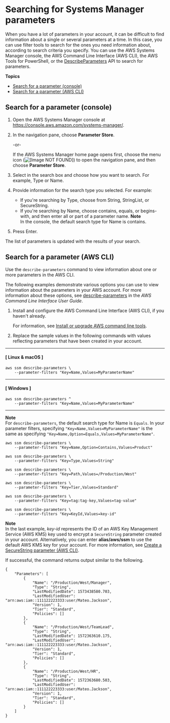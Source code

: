 # Searching for Systems Manager parameters<a name="parameter-search"></a>

When you have a lot of parameters in your account, it can be difficult to find information about a single or several parameters at a time\. In this case, you can use filter tools to search for the ones you need information about, according to search criteria you specify\. You can use the AWS Systems Manager console, the AWS Command Line Interface \(AWS CLI\), the AWS Tools for PowerShell, or the [DescribeParameters](https://docs.aws.amazon.com/systems-manager/latest/APIReference/API_DescribeParameters.html) API to search for parameters\.

**Topics**
+ [Search for a parameter \(console\)](#parameter-search-console)
+ [Search for a parameter \(AWS CLI\)](#parameter-search-cli)

## Search for a parameter \(console\)<a name="parameter-search-console"></a>

1. Open the AWS Systems Manager console at [https://console\.aws\.amazon\.com/systems\-manager/](https://console.aws.amazon.com/systems-manager/)\.

1. In the navigation pane, choose **Parameter Store**\.

   \-or\-

   If the AWS Systems Manager home page opens first, choose the menu icon \(![\[Image NOT FOUND\]](http://docs.aws.amazon.com/systems-manager/latest/userguide/images/menu-icon-small.png)\) to open the navigation pane, and then choose **Parameter Store**\.

1. Select in the search box and choose how you want to search\. For example, Type or Name\.

1. Provide information for the search type you selected\. For example:
   + If you're searching by Type, choose from String, StringList, or SecureString\.
   + If you're searching by Name, choose contains, equals, or begins\-with, and then enter all or part of a parameter name\.
**Note**  
In the console, the default search type for Name is contains\.

1. Press Enter\.

The list of parameters is updated with the results of your search\.

## Search for a parameter \(AWS CLI\)<a name="parameter-search-cli"></a>

Use the `describe-parameters` command to view information about one or more parameters in the AWS CLI\. 

The following examples demonstrate various options you can use to view information about the parameters in your AWS account\. For more information about these options, see [describe\-parameters](https://docs.aws.amazon.com/cli/latest/reference/ssm/describe-parameters.html) in the *AWS Command Line Interface User Guide*\.

1. Install and configure the AWS Command Line Interface \(AWS CLI\), if you haven't already\.

   For information, see [Install or upgrade AWS command line tools](getting-started-cli.md)\.

1. Replace the sample values in the following commands with values reflecting parameters that have been created in your account\.

------
#### [ Linux & macOS ]

   ```
   aws ssm describe-parameters \
       --parameter-filters "Key=Name,Values=MyParameterName"
   ```

------
#### [ Windows ]

   ```
   aws ssm describe-parameters ^
       --parameter-filters "Key=Name,Values=MyParameterName"
   ```

------
**Note**  
For `describe-parameters`, the default search type for Name is `Equals`\. In your parameter filters, specifying `"Key=Name,Values=MyParameterName"` is the same as specifying `"Key=Name,Option=Equals,Values=MyParameterName"`\.

   ```
   aws ssm describe-parameters \
       --parameter-filters "Key=Name,Option=Contains,Values=Product"
   ```

   ```
   aws ssm describe-parameters \
       --parameter-filters "Key=Type,Values=String"
   ```

   ```
   aws ssm describe-parameters \
       --parameter-filters "Key=Path,Values=/Production/West"
   ```

   ```
   aws ssm describe-parameters \
       --parameter-filters "Key=Tier,Values=Standard"
   ```

   ```
   aws ssm describe-parameters \
       --parameter-filters "Key=tag:tag-key,Values=tag-value"
   ```

   ```
   aws ssm describe-parameters \
       --parameter-filters "Key=KeyId,Values=key-id"
   ```
**Note**  
In the last example, *key\-id* represents the ID of an AWS Key Management Service \(AWS KMS\) key used to encrypt a `SecureString` parameter created in your account\. Alternatively, you can enter **alias/aws/ssm** to use the default AWS KMS key for your account\. For more information, see [Create a SecureString parameter \(AWS CLI\)](param-create-cli.md#param-create-cli-securestring)\.

   If successful, the command returns output similar to the following\.

   ```
   {
       "Parameters": [
           {
               "Name": "/Production/West/Manager",
               "Type": "String",
               "LastModifiedDate": 1573438580.703,
               "LastModifiedUser": "arn:aws:iam::111122223333:user/Mateo.Jackson",
               "Version": 1,
               "Tier": "Standard",
               "Policies": []
           },
           {
               "Name": "/Production/West/TeamLead",
               "Type": "String",
               "LastModifiedDate": 1572363610.175,
               "LastModifiedUser": "arn:aws:iam::111122223333:user/Mateo.Jackson",
               "Version": 1,
               "Tier": "Standard",
               "Policies": []
           },
           {
               "Name": "/Production/West/HR",
               "Type": "String",
               "LastModifiedDate": 1572363680.503,
               "LastModifiedUser": "arn:aws:iam::111122223333:user/Mateo.Jackson",
               "Version": 1,
               "Tier": "Standard",
               "Policies": []
           }
       ]
   }
   ```